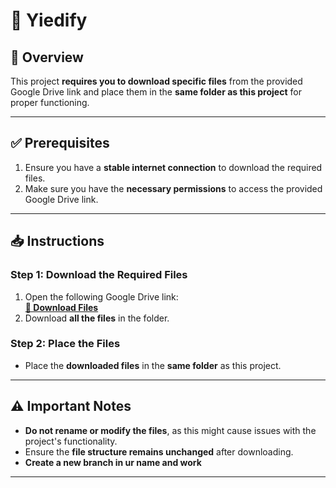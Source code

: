 # 📂 Yiedify

## 📝 Overview
This project **requires you to download specific files** from the provided Google Drive link and place them in the **same folder as this project** for proper functioning.

---

## ✅ Prerequisites
1. Ensure you have a **stable internet connection** to download the required files.  
2. Make sure you have the **necessary permissions** to access the provided Google Drive link.

---

## 📥 Instructions

### **Step 1: Download the Required Files**
1. Open the following Google Drive link:  
   **[📎 Download Files](https://drive.google.com/drive/folders/1bv_dE19pbiNWDgY8GMacITdP_1mhehHe?usp=drive_link)**  
2. Download **all the files** in the folder.

### **Step 2: Place the Files**
- Place the **downloaded files** in the **same folder** as this project.

---

## ⚠️ Important Notes
- **Do not rename or modify the files**, as this might cause issues with the project's functionality.  
- Ensure the **file structure remains unchanged** after downloading.
- **Create a new branch in ur name and work**
---


